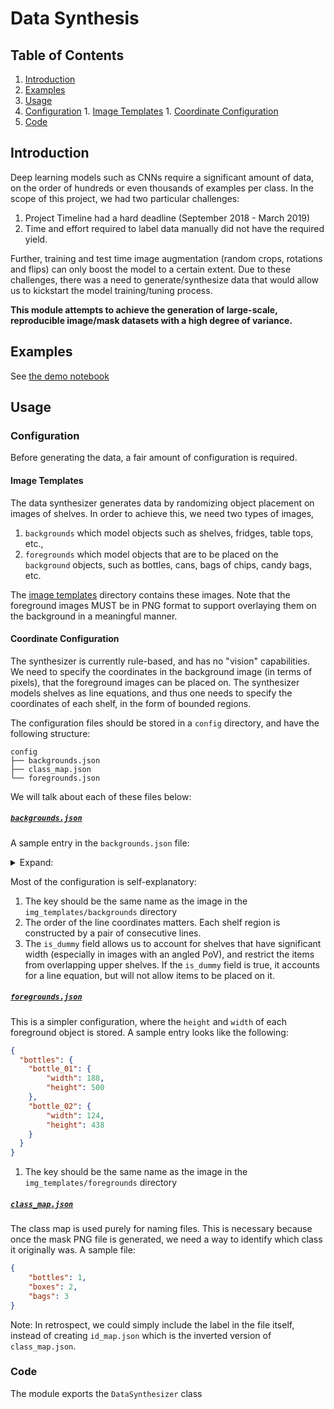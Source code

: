 # Data Synthesis

## Table of Contents

1. [Introduction](#introduction)
1. [Examples](#examples)
1. [Usage](#usage)
  1. [Configuration](#configuration)
    1. [Image Templates](#image-templates)
    1. [Coordinate Configuration](#coordinate-configuration)
  1. [Code](#code)

## Introduction

Deep learning models such as CNNs require a significant amount of data, on the order of hundreds or even thousands of examples per class. In the scope of this project, we had two particular challenges:

1. Project Timeline had a hard deadline (September 2018 - March 2019)
2. Time and effort required to label data manually did not have the required yield.

Further, training and test time image augmentation (random crops, rotations and flips) can only boost the model to a certain extent. Due to these challenges, there was a need to generate/synthesize data that would allow us to kickstart the model training/tuning process.

**This module attempts to achieve the generation of large-scale, reproducible image/mask datasets with a high degree of variance.**

## Examples

See [the demo notebook](./Synthetic-Data-Creation-for-Retail-Environments.ipynb)

## Usage

### Configuration

Before generating the data, a fair amount of configuration is required.

#### Image Templates

The data synthesizer generates data by randomizing object placement on images of shelves.
In order to achieve this, we need two types of images,
  1. `backgrounds` which model objects such as shelves, fridges, table tops, etc.,
  2. `foregrounds` which model objects that are to be placed on the `background` objects, such as bottles, cans, bags of chips, candy bags, etc.

The [image templates](./img_templates) directory contains these images. Note that the foreground images MUST be in PNG format to support overlaying them on the background in a meaningful manner.

#### Coordinate Configuration

The synthesizer is currently rule-based, and has no "vision" capabilities. We need to specify the coordinates in the background image (in terms of pixels), that the foreground images can be placed on. The synthesizer models shelves as line equations, and thus one needs to specify the coordinates of each shelf, in the form of bounded regions.

The configuration files should be stored in a `config` directory, and have the following structure:
```
config
├── backgrounds.json
├── class_map.json
└── foregrounds.json
```

We will talk about each of these files below:

##### [`backgrounds.json`](./config/backgrounds.json)

A sample entry in the `backgrounds.json` file:
<details><summary>Expand:</summary>

<p>

```json
{
  "supermarket_shelf_4": {
    "shelves": [
      {
        "x_start": 0,
        "y_start": 48,
        "x_end": 264,
        "y_end": 47
      },
      {
        "x_start": 15,
        "y_start": 87,
        "x_end": 263,
        "y_end": 169
      },
      {
        "x_start": 0,
        "y_start": 93,
        "x_end": 263,
        "y_end": 201,
        "is_dummy": true
      },
      {
        "x_start": 15,
        "y_start": 157,
        "x_end": 262,
        "y_end": 383
      }
    ]
  }
}
```

</p>
</details>

Most of the configuration is self-explanatory:

1. The key should be the same name as the image in the `img_templates/backgrounds` directory
1. The order of the line coordinates matters. Each shelf region is constructed by a pair of consecutive lines.
1. The `is_dummy` field allows us to account for shelves that have significant width (especially in images with an angled PoV), and restrict the items from overlapping upper shelves. If the `is_dummy` field is true, it accounts for a line equation, but will not allow items to be placed on it.

##### [`foregrounds.json`](./config/foregrounds.json)

This is a simpler configuration, where the `height` and `width` of each foreground object is stored. A sample entry looks like the following:

```json
{
  "bottles": {
    "bottle_01": {
        "width": 188,
        "height": 500
    },
    "bottle_02": {
        "width": 124,
        "height": 438
    }
  }
}
```

1. The key should be the same name as the image in the `img_templates/foregrounds` directory

##### [`class_map.json`](./config/class_map.json)

The class map is used purely for naming files. This is necessary because once the mask PNG file is generated, we need a way to identify which class it originally was. A sample file:

```json
{
	"bottles": 1,
	"boxes": 2,
	"bags": 3
}
```

Note: In retrospect, we could simply include the label in the file itself, instead of creating `id_map.json` which is the inverted version of `class_map.json`.

### Code

The module exports the `DataSynthesizer` class
